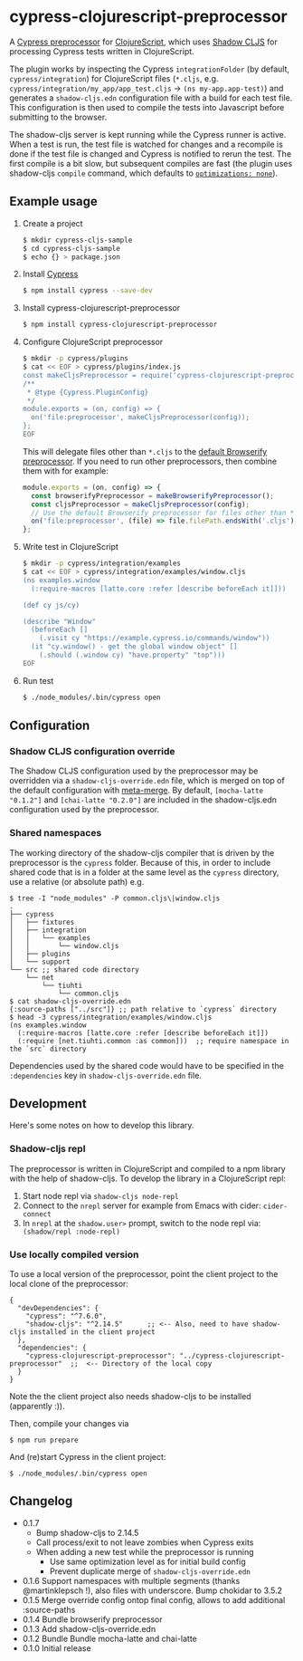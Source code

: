 # cypress-clojurescript-preprocessor

A [Cypress preprocessor](https://docs.cypress.io/api/plugins/preprocessors-api.html) for [ClojureScript](https://clojurescript.org/), which uses [Shadow CLJS](https://github.com/thheller/shadow-cljs) for processing Cypress tests written in ClojureScript.

The plugin works by inspecting the Cypress `integrationFolder` (by default, `cypress/integration`) for ClojureScript files (`*.cljs`, e.g. `cypress/integration/my_app/app_test.cljs` -> `(ns my-app.app-test)`) and generates a `shadow-cljs.edn` configuration file with a build for each test file. This configuration is then used to compile the tests into Javascript before submitting to the browser.

The shadow-cljs server is kept running while the Cypress runner is active. When a test is run, the test file is watched for changes and a recompile is done if the test file is changed and Cypress is notified to rerun the test. The first compile is a bit slow, but subsequent compiles are fast (the plugin uses shadow-cljs `compile` command, which defaults to [`optimizations: none`](https://shadow-cljs.github.io/docs/UsersGuide.html#Optimization)).

## Example usage

1. Create a project

   ```sh
   $ mkdir cypress-cljs-sample
   $ cd cypress-cljs-sample
   $ echo {} > package.json
   ```

2. Install [Cypress](https://docs.cypress.io/guides/getting-started/installing-cypress.html#Installing)

   ```sh
   $ npm install cypress --save-dev
   ```

3. Install cypress-clojurescript-preprocessor

   ```sh
   $ npm install cypress-clojurescript-preprocessor
   ```

4. Configure ClojureScript preprocessor

   ```sh
   $ mkdir -p cypress/plugins
   $ cat << EOF > cypress/plugins/index.js
   const makeCljsPreprocessor = require('cypress-clojurescript-preprocessor');
   /**
    * @type {Cypress.PluginConfig}
    */
   module.exports = (on, config) => {
     on('file:preprocessor', makeCljsPreprocessor(config));
   };
   EOF
   ```

   This will delegate files other than `*.cljs` to the [default Browserify preprocessor](https://docs.cypress.io/api/plugins/preprocessors-api.html#Defaults). If you need to run other preprocessors, then combine them with for example:

   ```js
   module.exports = (on, config) => {
     const browserifyPreprocessor = makeBrowserifyPreprocessor();
     const cljsPreprocessor = makeCljsPreprocessor(config);
     // Use the default Browserify preprocessor for files other than *.cljs
     on('file:preprocessor', (file) => file.filePath.endsWith('.cljs') ? cljsPreprocessor(file) : browserifyPreprocessor(file));
   };
   ```
5. Write test in ClojureScript

   ```sh
   $ mkdir -p cypress/integration/examples
   $ cat << EOF > cypress/integration/examples/window.cljs
   (ns examples.window
     (:require-macros [latte.core :refer [describe beforeEach it]]))

   (def cy js/cy)

   (describe "Window"
     (beforeEach []
       (.visit cy "https://example.cypress.io/commands/window"))
     (it "cy.window() - get the global window object" []
       (.should (.window cy) "have.property" "top")))
   EOF
   ```
6. Run test

   ```sh
   $ ./node_modules/.bin/cypress open
   ```

## Configuration

### Shadow CLJS configuration override

The Shadow CLJS configuration used by the preprocessor may be overridden via a `shadow-cljs-override.edn` file, which is merged on top of the default configuration with [meta-merge](https://github.com/weavejester/meta-merge). By default, `[mocha-latte "0.1.2"]` and `[chai-latte "0.2.0"]` are included in the shadow-cljs.edn configuration used by the preprocessor.

### Shared namespaces

The working directory of the shadow-cljs compiler that is driven by the preprocessor is the `cypress` folder. Because of this, in order to include shared code that is in a folder at the same level as the `cypress` directory, use a relative (or absolute path) e.g.

```
$ tree -I "node_modules" -P common.cljs\|window.cljs
.
├── cypress
│   ├── fixtures
│   ├── integration
│   │   └── examples
│   │       └── window.cljs
│   ├── plugins
│   └── support
└── src ;; shared code directory
    └── net
        └── tiuhti
            └── common.cljs
$ cat shadow-cljs-override.edn
{:source-paths ["../src"]} ;; path relative to `cypress` directory
$ head -3 cypress/integration/examples/window.cljs
(ns examples.window
  (:require-macros [latte.core :refer [describe beforeEach it]])
  (:require [net.tiuhti.common :as common]))  ;; require namespace in the `src` directory
```

Dependencies used by the shared code would have to be specified in the `:dependencies` key in `shadow-cljs-override.edn` file.

## Development

Here's some notes on how to develop this library.

### Shadow-cljs repl

The preprocessor is written in ClojureScript and compiled to a npm library with the help of shadow-cljs. To develop the library in a ClojureScript repl:

1. Start node repl via `shadow-cljs node-repl`
2. Connect to the `nrepl` server for example from Emacs with cider: `cider-connect`
3. In `nrepl` at the `shadow.user>` prompt, switch to the node repl via: ` (shadow/repl :node-repl)`

### Use locally compiled version

To use a local version of the preprocessor, point the client project to the local clone of the preprocessor:

```0% cat package.json
{
  "devDependencies": {
    "cypress": "^7.6.0",
    "shadow-cljs": "^2.14.5"      ;; <-- Also, need to have shadow-cljs installed in the client project
  },
  "dependencies": {
    "cypress-clojurescript-preprocessor": "../cypress-clojurescript-preprocessor"  ;;  <-- Directory of the local copy
  }
}
```

Note the the client project also needs shadow-cljs to be installed (apparently :)).

Then, compile your changes via

```
$ npm run prepare
```

And (re)start Cypress in the client project:

```
$ ./node_modules/.bin/cypress open
```

## Changelog

* 0.1.7 
  * Bump shadow-cljs to 2.14.5
  * Call process/exit to not leave zombies when Cypress exits
  * When adding a new test while the preprocessor is running
    * Use same optimization level as for initial build config
    * Prevent duplicate merge of `shadow-cljs-override.edn`
* 0.1.6 Support namespaces with multiple segments (thanks @martinklepsch !), also files with underscore. Bump chokidar to 3.5.2
* 0.1.5 Merge override config ontop final config, allows to add additional :source-paths
* 0.1.4 Bundle browserify preprocessor
* 0.1.3 Add shadow-cljs-override.edn
* 0.1.2 Bundle Bundle mocha-latte and chai-latte
* 0.1.0 Initial release
